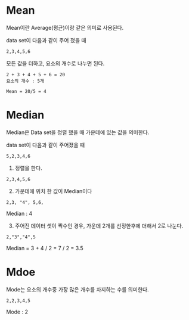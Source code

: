 # Mean

Mean이란 Average(평균)이랑 같은 의미로 사용된다.

data set이 다음과 같이 주어 졌을 때

```
2,3,4,5,6
```

모든 값을 더하고, 요소의 개수로 나누면 된다.

```
2 + 3 + 4 + 5 + 6 = 20
요소의 개수 : 5개

Mean = 20/5 = 4
```

# Median

Median은 Data set을 정렬 했을 때 가운데에 있는 값을 의미한다.


data set이 다음과 같이 주어졌을 때

```
5,2,3,4,6
```

1. 정렬을 한다.

```
2,3,4,5,6
```

2. 가운데에 위치 한 값이 Median이다

```
2,3, "4", 5,6,
```

Median : 4

3. 주어진 데이터 셋이 짝수인 경우, 가운데 2개를 선정한후에 더해서 2로 나눈다.

```
2,"3","4",5
```

Median = 3 + 4 / 2 = 7 / 2 = 3.5

# Mdoe

Mode는 요소의 개수중 가장 많은 개수를 차지하는 수를 의미한다.

```
2,2,3,4,5
```

Mode : 2